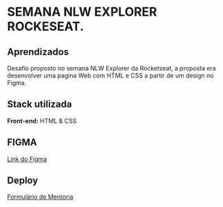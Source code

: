 
# SEMANA NLW EXPLORER ROCKESEAT.


## Aprendizados

Desafio proposto no semana NLW  Explorer da Rocketseat, a proposta era desenvolver uma pagina  Web com HTML e CSS a partir de um design no Figma.

## Stack utilizada

**Front-end:** HTML & CSS

## FIGMA

<a href="https://www.figma.com/file/ASL1v9DqwIe8WsiXsPwAfp/NLW-eSports-(Community)?node-id=6%3A23" target="_blank">Link do Figma</a>

## Deploy

 <a href="" target="_blank">Formulário de Mentoria</a>



